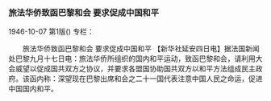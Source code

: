 ### 旅法华侨致函巴黎和会  要求促成中国和平

1946-10-07
第1版()
专栏：

　　旅法华侨致函巴黎和会
    要求促成中国和平
    【新华社延安四日电】据法国新闻处巴黎九月十七日电：旅法华侨所组织的国内和平运动，致函巴黎和会，请利用大会威望以促成国共双方之协议，并要求各盟国协助国共双方以和平方法组成民主政府。该函内称：深望现在巴黎出席和会之二十一国代表注意中国人民之命运，促进中国国内和平。
